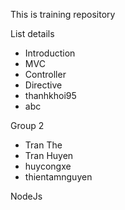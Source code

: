 This is training repository

List details
- Introduction
- MVC
- Controller
- Directive
- thanhkhoi95
- abc

Group 2
- Tran The
- Tran Huyen
- huycongxe
- thientamnguyen

NodeJs